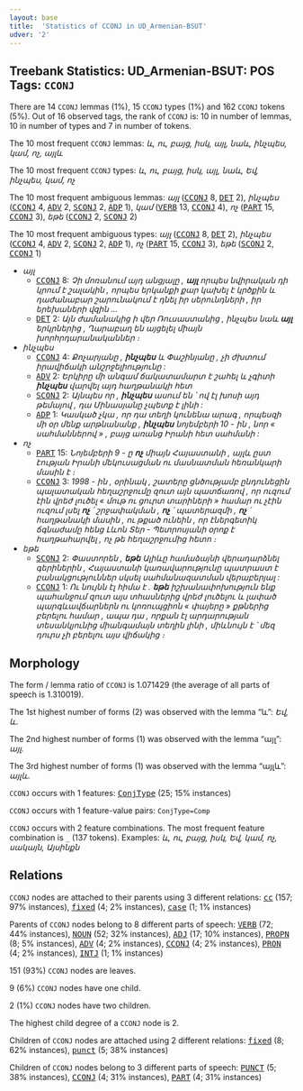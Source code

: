 ```yaml
---
layout: base
title:  'Statistics of CCONJ in UD_Armenian-BSUT'
udver: '2'
---
```


## Treebank Statistics: UD_Armenian-BSUT: POS Tags: `CCONJ`

There are 14 `CCONJ` lemmas (1%), 15 `CCONJ` types (1%) and 162 `CCONJ` tokens (5%).
Out of 16 observed tags, the rank of `CCONJ` is: 10 in number of lemmas, 10 in number of types and 7 in number of tokens.

The 10 most frequent `CCONJ` lemmas: <em>և, ու, բայց, իսկ, այլ, նաև, ինչպես, կամ, ոչ, այլև</em>

The 10 most frequent `CCONJ` types:  <em>և, ու, բայց, իսկ, այլ, նաև, Եվ, ինչպես, կամ, ոչ</em>

The 10 most frequent ambiguous lemmas: <em>այլ</em> (<tt><a href="hy_bsut-pos-CCONJ.html">CCONJ</a></tt> 8, <tt><a href="hy_bsut-pos-DET.html">DET</a></tt> 2), <em>ինչպես</em> (<tt><a href="hy_bsut-pos-CCONJ.html">CCONJ</a></tt> 4, <tt><a href="hy_bsut-pos-ADV.html">ADV</a></tt> 2, <tt><a href="hy_bsut-pos-SCONJ.html">SCONJ</a></tt> 2, <tt><a href="hy_bsut-pos-ADP.html">ADP</a></tt> 1), <em>կամ</em> (<tt><a href="hy_bsut-pos-VERB.html">VERB</a></tt> 13, <tt><a href="hy_bsut-pos-CCONJ.html">CCONJ</a></tt> 4), <em>ոչ</em> (<tt><a href="hy_bsut-pos-PART.html">PART</a></tt> 15, <tt><a href="hy_bsut-pos-CCONJ.html">CCONJ</a></tt> 3), <em>եթե</em> (<tt><a href="hy_bsut-pos-CCONJ.html">CCONJ</a></tt> 2, <tt><a href="hy_bsut-pos-SCONJ.html">SCONJ</a></tt> 2)

The 10 most frequent ambiguous types:  <em>այլ</em> (<tt><a href="hy_bsut-pos-CCONJ.html">CCONJ</a></tt> 8, <tt><a href="hy_bsut-pos-DET.html">DET</a></tt> 2), <em>ինչպես</em> (<tt><a href="hy_bsut-pos-CCONJ.html">CCONJ</a></tt> 4, <tt><a href="hy_bsut-pos-ADV.html">ADV</a></tt> 2, <tt><a href="hy_bsut-pos-SCONJ.html">SCONJ</a></tt> 2, <tt><a href="hy_bsut-pos-ADP.html">ADP</a></tt> 1), <em>ոչ</em> (<tt><a href="hy_bsut-pos-PART.html">PART</a></tt> 15, <tt><a href="hy_bsut-pos-CCONJ.html">CCONJ</a></tt> 3), <em>եթե</em> (<tt><a href="hy_bsut-pos-SCONJ.html">SCONJ</a></tt> 2, <tt><a href="hy_bsut-pos-CCONJ.html">CCONJ</a></tt> 1)


* <em>այլ</em>
  * <tt><a href="hy_bsut-pos-CCONJ.html">CCONJ</a></tt> 8: <em>Չի մոռանում այդ անցյալը , <b>այլ</b> որպես նվիրական դի կրում է շալակին , որպես երկանքի քար կախել է կրծքին և դաժանաբար շարունակում է դնել իր սերունդների , իր երեխաների վզին …</em>
  * <tt><a href="hy_bsut-pos-DET.html">DET</a></tt> 2: <em>Այն ժամանակից ի վեր Ռուսաստանից , ինչպես նաև <b>այլ</b> երկրներից , Ղարաբաղ են այցելել միայն խորհրդարանականներ ։</em>
* <em>ինչպես</em>
  * <tt><a href="hy_bsut-pos-CCONJ.html">CCONJ</a></tt> 4: <em>Քոչարյանը , <b>ինչպես</b> և Փաշինյանը , չի ժխտում իրավիճակի անշրջելիությունը :</em>
  * <tt><a href="hy_bsut-pos-ADV.html">ADV</a></tt> 2: <em>Երկիրը մի անգամ ճակատամարտ է շահել և չգիտի <b>ինչպես</b> վարվել այդ հաղթանակի հետ</em>
  * <tt><a href="hy_bsut-pos-SCONJ.html">SCONJ</a></tt> 2: <em>Այնպես որ , <b>ինչպես</b> ասում են ՝ ով էլ խոսի այդ թեմայով , դա Մինասյանը չպետք է լինի :</em>
  * <tt><a href="hy_bsut-pos-ADP.html">ADP</a></tt> 1: <em>Կասկած չկա , որ դա տեղի կունենա արագ , որպեսզի մի օր մենք արթնանանք , <b>ինչպես</b> նոյեմբերի 10 - ին , նոր « սահմաններով » , բայց առանց Իրանի հետ սահմանի :</em>
* <em>ոչ</em>
  * <tt><a href="hy_bsut-pos-PART.html">PART</a></tt> 15: <em>Նոյեմբերի 9 - ը <b>ոչ</b> միայն Հայաստանի , այլև ըստ էության Իրանի մեկուսացման ու մասնատման հեռանկարի մասին է ։</em>
  * <tt><a href="hy_bsut-pos-CCONJ.html">CCONJ</a></tt> 3: <em>1998 - ին , օրինակ , շատերը ցնծությամբ ընդունեցին պալատական հեղաշրջումը զուտ այն պատճառով , որ ուզում էին վրեժ լուծել « մութ ու ցուրտ տարիների » համար ու չէին ուզում լսել <b>ոչ</b> ՛ շրջափակման , <b>ոչ</b> ՛ պատերազմի , <b>ոչ</b> ՛ հաղթանակի մասին , ու թքած ունեին , որ էներգետիկ ճգնաժամը հենց Լևոն Տեր - Պետրոսյանի օրոք է հաղթահարվել , ոչ թե հեղաշրջումից հետո ։</em>
* <em>եթե</em>
  * <tt><a href="hy_bsut-pos-SCONJ.html">SCONJ</a></tt> 2: <em>Փաստորեն , <b>եթե</b> Ալիևը համաձայնի վերադարձնել գերիներին , Հայաստանի կառավարությունը պատրաստ է բանակցություններ սկսել սահմանազատման վերաբերյալ :</em>
  * <tt><a href="hy_bsut-pos-CCONJ.html">CCONJ</a></tt> 1: <em>Ու նույնն էլ հիմա է . <b>եթե</b> իշխանափոխություն ենք պահանջում զուտ այս տհասներից վրեժ լուծելու և լափած պարգևավճարներն ու կոռուպցիոն « փայերը » քթներից բերելու համար , ապա դա , որքան էլ արդարության տեսանկյունից միանգամայն տեղին լինի , միևնույն է ՝ մեզ դուրս չի բերելու այս վիճակից ։</em>

## Morphology

The form / lemma ratio of `CCONJ` is 1.071429 (the average of all parts of speech is 1.310019).

The 1st highest number of forms (2) was observed with the lemma “և”: <em>Եվ, և</em>.

The 2nd highest number of forms (1) was observed with the lemma “այլ”: <em>այլ</em>.

The 3rd highest number of forms (1) was observed with the lemma “այլև”: <em>այլև</em>.

`CCONJ` occurs with 1 features: <tt><a href="hy_bsut-feat-ConjType.html">ConjType</a></tt> (25; 15% instances)

`CCONJ` occurs with 1 feature-value pairs: `ConjType=Comp`

`CCONJ` occurs with 2 feature combinations.
The most frequent feature combination is `_` (137 tokens).
Examples: <em>և, ու, բայց, իսկ, Եվ, կամ, ոչ, սակայն, Այսինքն</em>


## Relations

`CCONJ` nodes are attached to their parents using 3 different relations: <tt><a href="hy_bsut-dep-cc.html">cc</a></tt> (157; 97% instances), <tt><a href="hy_bsut-dep-fixed.html">fixed</a></tt> (4; 2% instances), <tt><a href="hy_bsut-dep-case.html">case</a></tt> (1; 1% instances)

Parents of `CCONJ` nodes belong to 8 different parts of speech: <tt><a href="hy_bsut-pos-VERB.html">VERB</a></tt> (72; 44% instances), <tt><a href="hy_bsut-pos-NOUN.html">NOUN</a></tt> (52; 32% instances), <tt><a href="hy_bsut-pos-ADJ.html">ADJ</a></tt> (17; 10% instances), <tt><a href="hy_bsut-pos-PROPN.html">PROPN</a></tt> (8; 5% instances), <tt><a href="hy_bsut-pos-ADV.html">ADV</a></tt> (4; 2% instances), <tt><a href="hy_bsut-pos-CCONJ.html">CCONJ</a></tt> (4; 2% instances), <tt><a href="hy_bsut-pos-PRON.html">PRON</a></tt> (4; 2% instances), <tt><a href="hy_bsut-pos-INTJ.html">INTJ</a></tt> (1; 1% instances)

151 (93%) `CCONJ` nodes are leaves.

9 (6%) `CCONJ` nodes have one child.

2 (1%) `CCONJ` nodes have two children.

The highest child degree of a `CCONJ` node is 2.

Children of `CCONJ` nodes are attached using 2 different relations: <tt><a href="hy_bsut-dep-fixed.html">fixed</a></tt> (8; 62% instances), <tt><a href="hy_bsut-dep-punct.html">punct</a></tt> (5; 38% instances)

Children of `CCONJ` nodes belong to 3 different parts of speech: <tt><a href="hy_bsut-pos-PUNCT.html">PUNCT</a></tt> (5; 38% instances), <tt><a href="hy_bsut-pos-CCONJ.html">CCONJ</a></tt> (4; 31% instances), <tt><a href="hy_bsut-pos-PART.html">PART</a></tt> (4; 31% instances)

